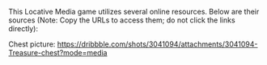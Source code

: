 This Locative Media game utilizes several online resources. Below are their sources (Note: Copy the URLs to access them; do not click the links directly):

Chest picture: https://dribbble.com/shots/3041094/attachments/3041094-Treasure-chest?mode=media
